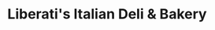 ---
title: "Liberati's Italian Deli & Bakery"
url: /allen-park/liberatis-italian-deli-und-bakery/
shop: Feinkost
---
